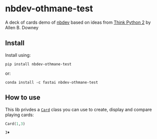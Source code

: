 # nbdev-othmane-test

<!-- WARNING: THIS FILE WAS AUTOGENERATED! DO NOT EDIT! -->

A deck of cards demo of [nbdev](htttps://nbdev.fast.ai) based on ideas
from [Think Python 2](https://greenteapress.com/wp/think-python-2e/) by
Allen B. Downey

## Install

Install using:

    pip install nbdev-othmane-test

or:

    conda install -c fastai nbdev-othmane-test

## How to use

This lib privdes a
[`Card`](https://Othmane796.github.io/nbdev-othmane-test/card.html#card)
class you can use to create, display and compare playing cards:

```python
Card(1,3)
```

    3♦️
